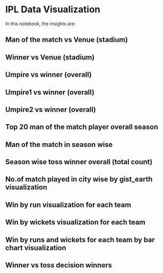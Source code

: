 # IPL Data Visualization
In this notebook, the insights are:
## Man of the match vs Venue (stadium)
## Winner vs Venue (stadium)
## Umpire vs winner (overall) 
## Umpire1 vs winner (overall) 
## Umpire2 vs winner (overall) 
## Top 20 man of the match player overall season
## Man of the match in season wise
## Season wise toss winner overall (total count)
## No.of match played in city wise by gist_earth visualization
## Win by run visualization for each team
## Win by wickets visualization for each team
## Win by runs and wickets for each team by bar chart  visualization
## Winner vs toss decision winners
